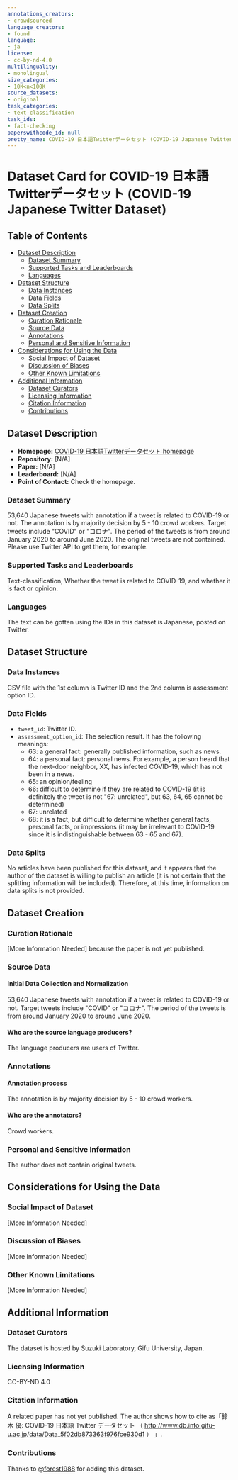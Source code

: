 ```yaml
---
annotations_creators:
- crowdsourced
language_creators:
- found
language:
- ja
license:
- cc-by-nd-4.0
multilinguality:
- monolingual
size_categories:
- 10K<n<100K
source_datasets:
- original
task_categories:
- text-classification
task_ids:
- fact-checking
paperswithcode_id: null
pretty_name: COVID-19 日本語Twitterデータセット (COVID-19 Japanese Twitter Dataset)
---
```


# Dataset Card for COVID-19 日本語Twitterデータセット (COVID-19 Japanese Twitter Dataset)

## Table of Contents
- [Dataset Description](#dataset-description)
  - [Dataset Summary](#dataset-summary)
  - [Supported Tasks and Leaderboards](#supported-tasks-and-leaderboards)
  - [Languages](#languages)
- [Dataset Structure](#dataset-structure)
  - [Data Instances](#data-instances)
  - [Data Fields](#data-fields)
  - [Data Splits](#data-splits)
- [Dataset Creation](#dataset-creation)
  - [Curation Rationale](#curation-rationale)
  - [Source Data](#source-data)
  - [Annotations](#annotations)
  - [Personal and Sensitive Information](#personal-and-sensitive-information)
- [Considerations for Using the Data](#considerations-for-using-the-data)
  - [Social Impact of Dataset](#social-impact-of-dataset)
  - [Discussion of Biases](#discussion-of-biases)
  - [Other Known Limitations](#other-known-limitations)
- [Additional Information](#additional-information)
  - [Dataset Curators](#dataset-curators)
  - [Licensing Information](#licensing-information)
  - [Citation Information](#citation-information)
  - [Contributions](#contributions)

## Dataset Description

- **Homepage:** [COVID-19 日本語Twitterデータセット homepage](http://www.db.info.gifu-u.ac.jp/data/Data_5f02db873363f976fce930d1)
- **Repository:** [N/A]
- **Paper:** [N/A]
- **Leaderboard:** [N/A]
- **Point of Contact:** Check the homepage.

### Dataset Summary

53,640 Japanese tweets with annotation if a tweet is related to COVID-19 or not. The annotation is by majority decision by 5 - 10 crowd workers. Target tweets include "COVID" or "コロナ". The period of the tweets is from around January 2020 to around June 2020. The original tweets are not contained. Please use Twitter API to get them, for example.

### Supported Tasks and Leaderboards

Text-classification, Whether the tweet is related to COVID-19, and whether it is fact or opinion.

### Languages

The text can be gotten using the IDs in this dataset is Japanese, posted on Twitter.

## Dataset Structure

### Data Instances

CSV file with the 1st column is Twitter ID and the 2nd column is assessment option ID.

### Data Fields

- `tweet_id`: Twitter ID.
- `assessment_option_id`: The selection result. It has the following meanings:
  - 63: a general fact: generally published information, such as news.
  - 64: a personal fact: personal news. For example, a person heard that the next-door neighbor, XX, has infected COVID-19, which has not been in a news.
  - 65: an opinion/feeling
  - 66: difficult to determine if they are related to COVID-19 (it is definitely the tweet is not "67: unrelated", but 63, 64, 65 cannot be determined)
  - 67: unrelated
  - 68: it is a fact, but difficult to determine whether general facts, personal facts, or impressions (it may be irrelevant to COVID-19 since it is indistinguishable between 63 - 65 and 67).

### Data Splits

No articles have been published for this dataset, and it appears that the author of the dataset is willing to publish an article (it is not certain that the splitting information will be included). Therefore, at this time, information on data splits is not provided.

## Dataset Creation

### Curation Rationale

[More Information Needed] because the paper is not yet published.

### Source Data

#### Initial Data Collection and Normalization

53,640 Japanese tweets with annotation if a tweet is related to COVID-19 or not. Target tweets include "COVID" or "コロナ". The period of the tweets is from around January 2020 to around June 2020.

#### Who are the source language producers?

The language producers are users of Twitter.

### Annotations

#### Annotation process

The annotation is by majority decision by 5 - 10 crowd workers.

#### Who are the annotators?

Crowd workers.

### Personal and Sensitive Information

The author does not contain original tweets.

## Considerations for Using the Data

### Social Impact of Dataset

[More Information Needed]

### Discussion of Biases

[More Information Needed]

### Other Known Limitations

[More Information Needed]

## Additional Information

### Dataset Curators

The dataset is hosted by Suzuki Laboratory, Gifu University, Japan.

### Licensing Information

CC-BY-ND 4.0

### Citation Information

A related paper has not yet published.
The author shows how to cite as「鈴木 優: COVID-19 日本語 Twitter データセット （ http://www.db.info.gifu-u.ac.jp/data/Data_5f02db873363f976fce930d1 ） 」.

### Contributions

Thanks to [@forest1988](https://github.com/forest1988) for adding this dataset.
